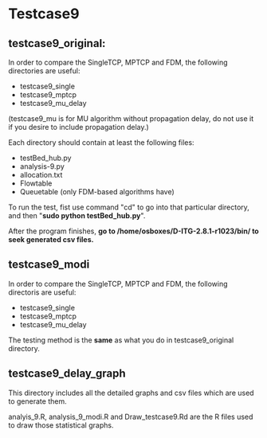 # Testcase9 
## testcase9\_original:
In order to compare the SingleTCP, MPTCP and FDM, the following directories are useful:  
 
* testcase9_single
* testcase9_mptcp
* testcase9\_mu_delay  

(testcase9\_mu is for MU algorithm without propagation delay, do not use it if you desire to include propagation delay.)

Each directory should contain at least the following files:  

* testBed_hub.py
* analysis-9.py
* allocation.txt
* Flowtable
* Queuetable (only FDM-based algorithms have)

To run the test, fist use command "cd" to go into that particular directory, and then "**sudo python testBed_hub.py**".

After the program finishes, **go to /home/osboxes/D-ITG-2.8.1-r1023/bin/ to seek generated csv files.**

## testcase9\_modi
In order to compare the SingleTCP, MPTCP and FDM, the following directoris are useful:  
 
* testcase9_single
* testcase9_mptcp
* testcase9\_mu_delay

The testing method is the **same** as what you do in testcase9_original directory.

## testcase9\_delay\_graph
This directory includes all the detailed graphs and csv files which are used to generate them.

analyis\_9.R, analysis\_9\_modi.R and Draw\_testcase9.Rd are the R files used to draw those statistical graphs.
